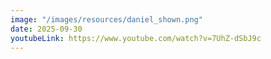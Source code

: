 ```yaml
---
image: "/images/resources/daniel_shown.png"
date: 2025-09-30
youtubeLink: https://www.youtube.com/watch?v=7UhZ-dSbJ9c
---
```

